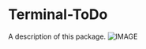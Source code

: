 # Terminal-ToDo

A description of this package.
![IMAGE](https://github.com/tilucasoli/Terminal-ToDo/issues/1)
